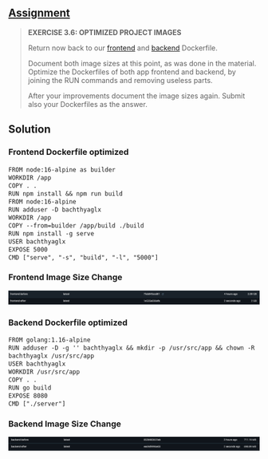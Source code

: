 ## [Assignment](https://courses.mooc.fi/org/uh-cs/courses/devops-with-docker/chapter-4/optimizing-the-image-size#8747e05d-2d5d-4997-8e19-8e0e708925db)

> **EXERCISE 3.6: OPTIMIZED PROJECT IMAGES**
> 
> Return now back to our [frontend](https://github.com/docker-hy/material-applications/tree/main/example-frontend) and [backend](https://github.com/docker-hy/material-applications/tree/main/example-backend) Dockerfile.
> 
> Document both image sizes at this point, as was done in the material. Optimize the Dockerfiles of both app frontend and backend, by joining the RUN commands and removing useless parts.
> 
> After your improvements document the image sizes again. Submit also your Dockerfiles as the answer.

## Solution

### Frontend Dockerfile optimized

    FROM node:16-alpine as builder
    WORKDIR /app
    COPY . .
    RUN npm install && npm run build
    FROM node:16-alpine
    RUN adduser -D bachthyaglx
    WORKDIR /app
    COPY --from=builder /app/build ./build
    RUN npm install -g serve
    USER bachthyaglx
    EXPOSE 5000
    CMD ["serve", "-s", "build", "-l", "5000"]

### Frontend Image Size Change

![Solution to Exercise 3.6](https://raw.githubusercontent.com/VikSil/DevOps_with_Docker/refs/heads/trunk/Part3/Exercise_3.6/frontend_change.png)

### Backend Dockerfile optimized

    FROM golang:1.16-alpine
    RUN adduser -D -g '' bachthyaglx && mkdir -p /usr/src/app && chown -R bachthyaglx /usr/src/app
    USER bachthyaglx
    WORKDIR /usr/src/app
    COPY . .
    RUN go build
    EXPOSE 8080
    CMD ["./server"]
    
### Backend Image Size Change

![Solution to Exercise 3.6](https://raw.githubusercontent.com/VikSil/DevOps_with_Docker/refs/heads/trunk/Part3/Exercise_3.6/backend_change.png)
